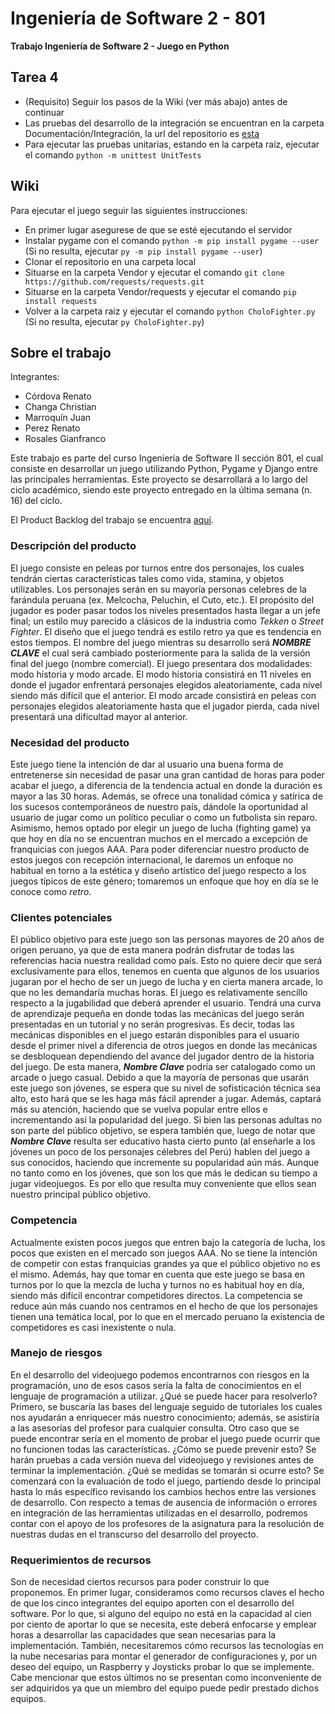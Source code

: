 # Ingeniería de Software 2 - 801
**Trabajo Ingeniería de Software 2 - Juego en Python**

## Tarea 4
- (Requisito) Seguir los pasos de la Wiki (ver más abajo) antes de continuar
- Las pruebas del desarrollo de la integración se encuentran en la carpeta Documentación/Integración, la url del repositorio es [esta](https://app.codeship.com/cholo-fighter)
- Para ejecutar las pruebas unitarias, estando en la carpeta raiz, ejecutar el comando `python -m unittest UnitTests`

## Wiki

Para ejecutar el juego seguir las siguientes instrucciones:
- En primer lugar asegurese de que se esté ejecutando el servidor
- Instalar pygame con el comando `python -m pip install pygame --user` (Si no resulta, ejecutar `py -m pip install pygame --user`)
- Clonar el repositorio en una carpeta local
- Situarse en la carpeta Vendor y ejecutar el comando `git clone https://github.com/requests/requests.git`
- Situarse en la carpeta Vendor/requests y ejecutar el comando `pip install requests`
- Volver a la carpeta raiz y ejecutar el comando `python CholoFighter.py` (Si no resulta, ejecutar `py CholoFighter.py`)

## Sobre el trabajo

Integrantes:
* Córdova Renato
* Changa Christian
* Marroquín Juan
* Perez Renato
* Rosales Gianfranco

Este trabajo es parte del curso Ingeniería de Software II sección 801, el cual consiste en desarrollar un juego utilizando Python, Pygame y Django entre las principales herramientas. Este proyecto se desarrollará a lo largo del ciclo académico, siendo este proyecto entregado en la última semana (n. 16) del ciclo.

El Product Backlog del trabajo se encuentra [aquí](https://docs.google.com/spreadsheets/d/1vUY-xtefyPXVdKVG4LdZoNn1RjQs8y5NZqC8PksGkvo/edit?usp=sharing).

### Descripción del producto
El juego consiste en peleas por turnos entre dos personajes, los cuales tendrán ciertas características tales como vida, stamina, y objetos utilizables. Los personajes serán en su mayoría personas celebres de la farándula peruana (ex. Melcocha, Peluchin, el Cuto, etc.). El propósito del jugador es poder pasar todos los niveles presentados hasta llegar a un jefe final; un estilo muy parecido a clásicos de la industria como _Tekken_ o _Street Fighter_. El diseño que el juego tendrá es estilo retro ya que es tendencia en estos tiempos. El nombre del juego mientras su desarrollo será **_NOMBRE CLAVE_** el cual será cambiado posteriormente para la salida de la versión final del juego (nombre comercial). El juego presentara dos modalidades: modo historia y modo arcade. El modo historia consistirá en 11 niveles en donde el jugador enfrentará personajes elegidos aleatoriamente, cada nivel siendo más difícil que el anterior. El modo arcade consistirá en peleas con personajes elegidos aleatoriamente hasta que el jugador pierda, cada nivel presentará una dificultad mayor al anterior.

### Necesidad del producto
Este juego tiene la intención de dar al usuario una buena forma de entretenerse sin necesidad de pasar una gran cantidad de horas para poder acabar el juego, a diferencia de la tendencia actual en donde la duración es mayor a las 30 horas. Además, se ofrece una tonalidad cómica y satírica de los sucesos contemporáneos de nuestro país, dándole la oportunidad al usuario de jugar como un político peculiar o como un futbolista sin reparo. Asimismo, hemos optado por elegir un juego de lucha (fighting game) ya que hoy en día no se encuentran muchos en el mercado a excepción de franquicias con juegos AAA. Para poder diferenciar nuestro producto de estos juegos con recepción internacional, le daremos un enfoque no habitual en torno a la estética y diseño artístico del juego respecto a los juegos típicos de este género; tomaremos un enfoque que hoy en día se le conoce como _retro_.

### Clientes potenciales
El público objetivo para este juego son las personas mayores de 20 años de origen peruano, ya que de esta manera podrán disfrutar de todas las referencias hacia nuestra realidad como país. Esto no quiere decir que será exclusivamente para ellos, tenemos en cuenta que algunos de los usuarios jugaran por el hecho de ser un juego de lucha y en cierta manera arcade, lo que no les demandaría muchas horas. El juego es relativamente sencillo respecto a la jugabilidad que deberá aprender el usuario. Tendrá una curva de aprendizaje pequeña en donde todas las mecánicas del juego serán presentadas en un tutorial y no serán progresivas. Es decir, todas las mecánicas disponibles en el juego estarán disponibles para el usuario desde el primer nivel a diferencia de otros juegos en donde las mecánicas se desbloquean dependiendo del avance del jugador dentro de la historia del juego. De esta manera, **_Nombre Clave_** podría ser catalogado como un arcade o juego casual.
Debido a que la mayoría de personas que usarán este juego son jóvenes, se espera que su nivel de sofisticación técnica sea alto, esto hará que se les haga más fácil aprender a jugar. Además, captará más su atención, haciendo que se vuelva popular entre ellos e incrementando así la popularidad del juego. Si bien las personas adultas no son parte del público objetivo, se espera también que, luego de notar que **_Nombre Clave_** resulta ser educativo hasta cierto punto (al enseñarle a los jóvenes un poco de los personajes célebres del Perú) hablen del juego a sus conocidos, haciendo que incremente su popularidad aún más. Aunque no tanto como en los jóvenes, que son los que más le dedican su tiempo a jugar videojuegos. Es por ello que resulta muy conveniente que ellos sean nuestro principal público objetivo.

### Competencia
Actualmente existen pocos juegos que entren bajo la categoría de lucha, los pocos que existen en el mercado son juegos AAA. No se tiene la intención de competir con estas franquicias grandes ya que el público objetivo no es el mismo. Además, hay que tomar en cuenta que este juego se basa en turnos por lo que la mezcla de lucha y turnos no es habitual hoy en día, siendo más difícil encontrar competidores directos. La competencia se reduce aún más cuando nos centramos en el hecho de que los personajes tienen una temática local, por lo que en el mercado peruano la existencia de competidores es casi inexistente o nula.

### Manejo de riesgos
En el desarrollo del videojuego podemos encontrarnos con riesgos en la programación, uno de esos casos sería la falta de conocimientos en el lenguaje de programación a utilizar. ¿Qué se puede hacer para resolverlo? Primero, se buscaría las bases del lenguaje seguido de tutoriales los cuales nos ayudarán a enriquecer más nuestro conocimiento; además, se asistiría a las asesorías del profesor para cualquier consulta.
Otro caso que se puede encontrar sería en el momento de probar el juego puede ocurrir que no funcionen todas las características. ¿Cómo se puede prevenir esto? Se harán pruebas a cada versión nueva del videojuego y revisiones antes de terminar la implementación. ¿Qué se medidas se tomarán si ocurre esto? Se comenzará con la evaluación de todo el juego, partiendo desde lo principal hasta lo más específico revisando los cambios hechos entre las versiones de desarrollo.
Con respecto a temas de ausencia de información o errores en integración de las herramientas utilizadas en el desarrollo, podremos contar con el apoyo de los profesores de la asignatura para la resolución de nuestras dudas en el transcurso del desarrollo del proyecto.

### Requerimientos de recursos
Son de necesidad ciertos recursos para poder construir lo que proponemos. En primer lugar, consideramos como recursos claves el hecho de que los cinco integrantes del equipo aporten con el desarrollo del software. Por lo que, si alguno del equipo no está en la capacidad al cien por ciento de aportar lo que se necesita, este deberá enfocarse y emplear horas a desarrollar las capacidades que sean necesarias para la implementación.
También, necesitaremos cómo recursos las tecnologías en la nube necesarias para montar el generador de configuraciones y, por un deseo del equipo, un Raspberry y Joysticks probar lo que se implemente. Cabe mencionar que estos últimos no se presentan como inconveniente de ser adquiridos ya que un miembro del equipo puede pedir prestado dichos equipos.